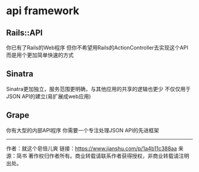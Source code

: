 # api framework


## Rails::API
你已有了Rails的Web程序
但你不希望用Rails的ActionController去实现这个API
而是用个更加简单快速的方式

## Sinatra
Sinatra更加独立，服务范围更明确，与其他应用的共享的逻辑也更少
不仅仅用于JSON API的建立(易扩展成web应用)


## Grape
你有大型的内部API程序
你需要一个专注处理JSON API的先进框架

--- 
作者：就这个皂倍儿爽
链接：https://www.jianshu.com/p/1a4b11c388aa
来源：简书
著作权归作者所有。商业转载请联系作者获得授权，非商业转载请注明出处。